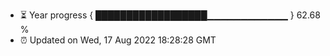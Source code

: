 - ⏳ Year progress { ██████████████████▁▁▁▁▁▁▁▁▁▁▁▁ } 62.68 %
- ⏰ Updated on Wed, 17 Aug 2022 18:28:28 GMT

